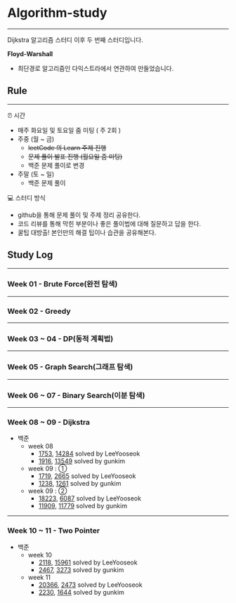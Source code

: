 # Algorithm-study
---
Dijkstra 알고리즘 스터디 이후 두 번째 스터디입니다.


**Floyd-Warshall**
- 최단경로 알고리즘인 다익스트라에서 연관하여 만들었습니다.


## Rule 
---
⏰ 시간
- 매주 화요일 및 토요일 줌 미팅 ( 주 2회 )
- 주중 (월 ~ 금)
    - ~~leetCode 의 Learn 주제 진행~~
    - ~~문제 풀이 발표 진행 (월요일 줌 미팅)~~
    - 백준 문제 풀이로 변경
- 주말 (토 ~ 일)
    - 백준 문제 풀이

💻 스터디 방식
- github을 통해 문제 풀이 및 주제 정리 공유한다.
- 코드 리뷰를 통해 막힌 부분이나 좋은 풀이법에 대해 질문하고 답을 한다.
- 꿀팁 대방출! 본인만의 해결 팁이나 습관을 공유해본다.


## Study Log
---
### Week 01 - Brute Force(완전 탐색)

---
### Week 02 - Greedy

---
### Week 03 ~ 04 - DP(동적 계획법)

---
### Week 05 - Graph Search(그래프 탐색)

---
### Week 06 ~ 07 - Binary Search(이분 탐색)

---
### Week 08 ~ 09 - Dijkstra
- 백준
  - week 08
    - [1753](https://github.com/Challenge-Next-Level/Floyd-Warshall/blob/master/LeeYooseok/BOJ/Dijkstra/1753.py), [14284](https://github.com/Challenge-Next-Level/Floyd-Warshall/blob/master/LeeYooseok/BOJ/Dijkstra/14284.py) solved by LeeYooseok
    - [1916](https://github.com/Challenge-Next-Level/Floyd-Warshall/blob/master/gunkim/Baekjoon/week08_Dijkstra/1916_%EC%B5%9C%EC%86%8C%EB%B9%84%EC%9A%A9%EA%B5%AC%ED%95%98%EA%B8%B0.py), [13549](https://github.com/Challenge-Next-Level/Floyd-Warshall/blob/master/gunkim/Baekjoon/week08_Dijkstra/13549_%EC%88%A8%EB%B0%94%EA%BC%AD%EC%A7%883.py) solved by gunkim
  - week 09 : ①
    - [1719](https://github.com/Challenge-Next-Level/Floyd-Warshall/blob/master/LeeYooseok/BOJ/Dijkstra/1719.py), [2665](https://github.com/Challenge-Next-Level/Floyd-Warshall/blob/master/LeeYooseok/BOJ/Dijkstra/2665.py) solved by LeeYooseok
    - [1238](https://github.com/Challenge-Next-Level/Floyd-Warshall/blob/master/gunkim/Baekjoon/week09_Dijkstra2/1238_%ED%8C%8C%ED%8B%B0.py), [1261](https://github.com/Challenge-Next-Level/Floyd-Warshall/blob/master/gunkim/Baekjoon/week09_Dijkstra2/1261_%EC%95%8C%EA%B3%A0%EC%8A%A4%ED%8C%9F.py) solved by gunkim
  - week 09 : ②
    - [18223](), [6087]() solved by LeeYooseok
    - [11909](https://github.com/Challenge-Next-Level/Floyd-Warshall/blob/master/gunkim/Baekjoon/week09_Dijkstra2/11909_%EB%B0%B0%EC%97%B4%ED%83%88%EC%B6%9C.py), [11779](https://github.com/Challenge-Next-Level/Floyd-Warshall/blob/master/gunkim/Baekjoon/week09_Dijkstra2/11779_%EC%B5%9C%EC%86%8C%EB%B9%84%EC%9A%A9%EA%B5%AC%ED%95%98%EA%B8%B02.py) solved by gunkim
---
### Week 10 ~ 11 - Two Pointer
- 백준
  - week 10
    - [2118](), [15961]() solved by LeeYooseok
    - [2467](https://github.com/Challenge-Next-Level/Floyd-Warshall/blob/master/gunkim/Baekjoon/week10_TwoPointer/2467_%EC%9A%A9%EC%95%A1.py), [3273](https://github.com/Challenge-Next-Level/Floyd-Warshall/blob/master/gunkim/Baekjoon/week10_TwoPointer/3273_%EB%91%90%EC%88%98%EC%9D%98%ED%95%A9.py) solved by gunkim
  - week 11
    - [20366](), [2473]() solved by LeeYooseok
    - [2230](), [1644]() solved by gunkim
  